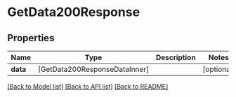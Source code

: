 # GetData200Response

## Properties
Name | Type | Description | Notes
------------ | ------------- | ------------- | -------------
**data** | [GetData200ResponseDataInner] |  | [optional] 

[[Back to Model list]](../README.md#documentation-for-models) [[Back to API list]](../README.md#documentation-for-api-endpoints) [[Back to README]](../README.md)


